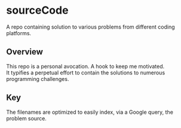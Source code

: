 # sourceCode
A repo containing solution to various problems from different coding platforms.


## Overview

This repo is a personal avocation. A hook to keep me motivated. <br>
It typifies a perpetual effort to contain the solutions to numerous programming challenges.

## Key

The filenames are optimized to easily index, via a Google query, the problem source.
